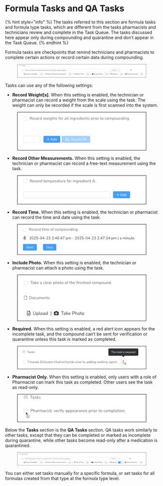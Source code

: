 # Formula Tasks and QA Tasks

{% hint style="info" %}
The tasks referred to this section are formula tasks and formula type tasks, which are different from the tasks pharmacists and technicians review and complete in the Task Queue. The tasks discussed here appear only during compounding and quarantine and don’t appear in the Task Queue.
{% endhint %}

Formula tasks are checkpoints that remind technicians and pharmacists to complete certain actions or record certain data during compounding.

<figure><img src="../../.gitbook/assets/Tasks in formula and formula types.png" alt="The Tasks section appears in a formula with settings options listed below each task."><figcaption></figcaption></figure>

Tasks can use any of the following settings:

* **Record Weight\[s]**. When this setting is enabled, the technician or pharmacist can record a weight from the scale using the task. The weight can only be recorded if the scale is first scanned into the system.

<figure><img src="../../.gitbook/assets/Record weights task.png" alt="A Record Weight(s) task has a checkbox that reads, &#x22;Record weights for all ingredients prior to compounding.&#x22;"><figcaption></figcaption></figure>

* **Record Other Measurements.** When this setting is enabled, the technician or pharmacist can record a free-text measurement using the task.

<figure><img src="../../.gitbook/assets/Other measurements.png" alt="A Record Other Measurements task has a checkbox that reads, &#x22;Record temperature for ingredient A.&#x22;"><figcaption></figcaption></figure>

* **Record Time.** When this setting is enabled, the technician or pharmacist can record the time and date using the task.

<figure><img src="../../.gitbook/assets/Record time.png" alt="A Record Time task has a checkbox that reads, &#x22;Record time of compounding&#x22; and Start and Stop buttons to start and stop the timer."><figcaption></figcaption></figure>

* **Include Photo.** When this setting is enabled, the technician or pharmacist can attach a photo using the task.

<figure><img src="../../.gitbook/assets/Take photo task.png" alt="An Include Photo task has a checkbox that reads, &#x22;Take a clear photo of the finished compound.&#x22; There are buttons to upload a saved photo and enable the device&#x27;s camera to take a new photo."><figcaption></figcaption></figure>

* **Required.** When this setting is enabled, a red alert icon appears for the incomplete task, and the compound can’t be sent for verification or quarantine unless this task is marked as completed.

<figure><img src="../../.gitbook/assets/Required Task.png" alt="A required task shows a red exclamation mark icon and a hover bubble that reads, &#x22;This task is required.&#x22;"><figcaption></figcaption></figure>

* **Pharmacist Only.** When this setting is enabled, only users with a role of Pharmacist can mark this task as completed. Other users see the task as read-only.

<figure><img src="../../.gitbook/assets/Pharmacist only task.png" alt="A pharmacist-only task is read-only and cannot be selected by a technician user."><figcaption></figcaption></figure>

Below the **Tasks** section is the **QA Tasks** section. QA tasks work similarly to other tasks, except that they can be completed or marked as incomplete during quarantine, while other tasks become read-only after a medication is quarantined.

<figure><img src="../../.gitbook/assets/QA tasks.png" alt="The QA Tasks section appears in a formula with settings options listed below each QA task."><figcaption></figcaption></figure>

You can either set tasks manually for a specific formula, or set tasks for all formulas created from that type at the formula type level.
